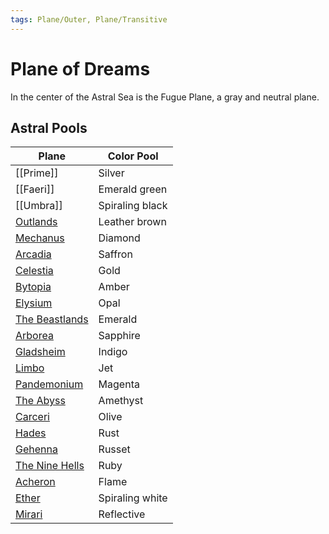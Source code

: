 ```yaml
---
tags: Plane/Outer, Plane/Transitive
---
```

# Plane of Dreams
In the center of the Astral Sea is the Fugue Plane, a gray and neutral plane. 
## Astral Pools
| Plane                                                        | Color Pool      |
| ------------------------------------------------------------ | --------------- |
| [[Prime]]                                                | Silver          |
| [[Faeri]]                                                | Emerald green   |
| [[Umbra]]                                               | Spiraling black |
| [Outlands](Outlands.md) | Leather brown   |
| [Mechanus](Mechanus.md)           | Diamond         |
| [Arcadia](Arcadia.md)               | Saffron         |
| [Celestia](Celestia.md)          | Gold            |
| [Bytopia](Bytopia.md)                   | Amber           |
| [Elysium](Elysium.md)                                                    | Opal            |
| [The Beastlands](The%20Beastlands.md)                                             | Emerald         |
| [Arborea](Arborea.md)                                                    | Sapphire        |
| [Gladsheim](Gladsheim.md)                                                     | Indigo          |
| [Limbo](Limbo.md)                                                      | Jet             |
| [Pandemonium](Pandemonium.md)                                                | Magenta         |
| [The Abyss](The%20Abyss.md)                                                  | Amethyst        |
| [Carceri](Carceri.md)                                                    | Olive           |
| [Hades](Hades.md)                                                      | Rust            |
| [Gehenna](Gehenna.md)                                                    | Russet          |
| [The Nine Hells](The%20Nine%20Hells.md)                                             | Ruby            |
| [Acheron](Acheron.md)                                                    | Flame           |
| [Ether](Ether.md)                                                   | Spiraling white |
| [Mirari](Mirari.md)                                                     | Reflective      |
